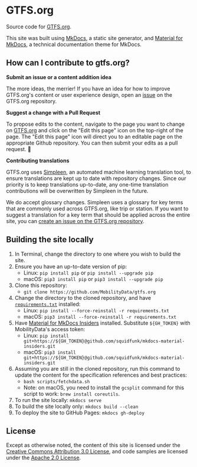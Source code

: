 # GTFS.org

Source code for [GTFS.org](https://gtfs.org/).

This site was built using [MkDocs](https://www.mkdocs.org/), a static site generator, and [Material for MkDocs](https://squidfunk.github.io/mkdocs-material/), a technical documentation theme for MkDocs.

## How can I contribute to gtfs.org?

**Submit an issue or a content addition idea**

The more ideas, the merrier! If you have an idea for how to improve GTFS.org's content or user experience design, open an [issue](https://github.com/MobilityData/gtfs.org/issues/new) on the GTFS.org repository.

**Suggest a change with a Pull Request**

To propose edits to the content, navigate to the page you want to change on [GTFS.org](https://gtfs.org/) and click on the "Edit this page" icon on the top-right of the page. The "Edit this page" icon will direct you to an editable page on the appropriate Github repository. You can then submit your edits as a pull request. 📝

**Contributing translations**

GTFS.org uses [Simpleen](https://simpleen.io/), an automated machine learning translation tool, to ensure translations are kept up to date with repository changes. Since our priority is to keep translations up-to-date, any one-time translation contributions will be overwritten by Simpleen in the future. 

We do accept glossary changes. Simpleen uses a glossary for key terms that are commonly used across GTFS.org, like trip or station. If you want to suggest a translation for a key term that should be applied across the entire site, you can [create an issue on the GTFS.org repository](https://github.com/MobilityData/gtfs.org/issues/new/choose).

## Building the site locally

1. In Terminal, change the directory to one where you wish to build the site.
1. Ensure you have an up-to-date version of pip:
   - Linux: `pip install pip` or `pip install --upgrade pip`
   - macOS: `pip3 install pip` or `pip3 install --upgrade pip`
1. Clone this repository:
   - `git clone https://github.com/MobilityData/gtfs.org`
1. Change the directory to the cloned repository, and have [`requirements.txt`](requirements.txt) installed:
   - Linux: `pip install --force-reinstall -r requirements.txt`
   - macOS: `pip3 install --force-reinstall -r requirements.txt`
1. Have [Material for MkDocs Insiders](https://squidfunk.github.io/mkdocs-material/insiders/`) installed. Substitute `${GH_TOKEN}` with MobilityData's access token:
   - Linux: `pip install git+https://${GH_TOKEN}@github.com/squidfunk/mkdocs-material-insiders.git`
   - macOS: `pip3 install git+https://${GH_TOKEN}@github.com/squidfunk/mkdocs-material-insiders.git`
1. Assuming you are still in the cloned repository, run this command to update the content for the specification references and best practices:
   - `bash scripts/fetchdata.sh`
   - Note: on macOS, you need to install the `gcsplit` command for this script to work: `brew install coreutils`.
1. To run the site locally: `mkdocs serve`
1. To build the site locally only: `mkdocs build --clean`
1. To deploy the site to GitHub Pages: `mkdocs gh-deploy`

## License

Except as otherwise noted, the content of this site is licensed under the [Creative Commons Attribution 3.0 License](https://creativecommons.org/licenses/by/3.0/), and code samples are licensed under the [Apache 2.0 License](https://www.apache.org/licenses/LICENSE-2.0).
